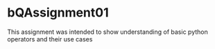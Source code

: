 # bQAssignment01
This assignment was intended to show understanding of basic python operators and their use cases
